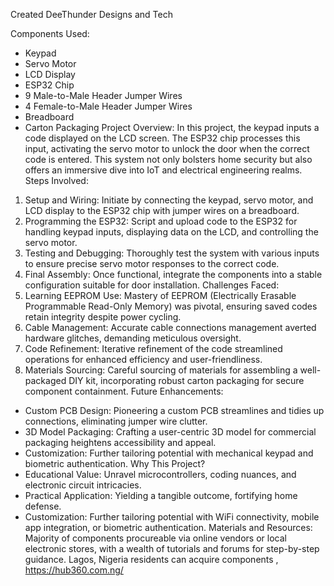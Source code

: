 Created DeeThunder Designs and Tech 

Components Used:
- Keypad
- Servo Motor
- LCD Display
- ESP32 Chip
- 9 Male-to-Male Header Jumper Wires
- 4 Female-to-Male Header Jumper Wires
- Breadboard
- Carton Packaging
Project Overview:
In this project, the keypad inputs a code displayed on the LCD screen. The ESP32 chip processes this input, activating the servo motor to unlock the door when the correct code is entered. This system not only bolsters home security but also offers an immersive dive into IoT and electrical engineering realms.
Steps Involved:
1. Setup and Wiring: Initiate by connecting the keypad, servo motor, and LCD display to the ESP32 chip with jumper wires on a breadboard.
2. Programming the ESP32: Script and upload code to the ESP32 for handling keypad inputs, displaying data on the LCD, and controlling the servo motor.
3. Testing and Debugging: Thoroughly test the system with various inputs to ensure precise servo motor responses to the correct code.
4. Final Assembly: Once functional, integrate the components into a stable configuration suitable for door installation.
Challenges Faced:
1. Learning EEPROM Use: Mastery of EEPROM (Electrically Erasable Programmable Read-Only Memory) was pivotal, ensuring saved codes retain integrity despite power cycling.
2. Cable Management: Accurate cable connections management averted hardware glitches, demanding meticulous oversight.
3. Code Refinement: Iterative refinement of the code streamlined operations for enhanced efficiency and user-friendliness.
4. Materials Sourcing: Careful sourcing of materials for assembling a well-packaged DIY kit, incorporating robust carton packaging for secure component containment.
Future Enhancements:
- Custom PCB Design: Pioneering a custom PCB streamlines and tidies up connections, eliminating jumper wire clutter.
- 3D Model Packaging: Crafting a user-centric 3D model for commercial packaging heightens accessibility and appeal.
- Customization: Further tailoring potential with mechanical keypad and biometric authentication.
Why This Project?
- Educational Value: Unravel microcontrollers, coding nuances, and electronic circuit intricacies.
- Practical Application: Yielding a tangible outcome, fortifying home defense.
- Customization: Further tailoring potential with WiFi connectivity, mobile app integration, or biometric authentication.
Materials and Resources: 
Majority of components procureable via online vendors or local electronic stores, with a wealth of tutorials and forums for step-by-step guidance. Lagos, Nigeria residents can acquire components , https://hub360.com.ng/
